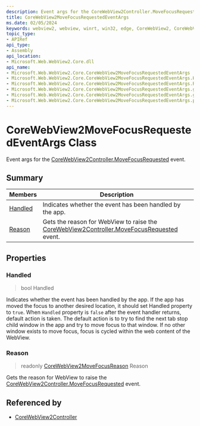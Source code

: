 ```yaml
---
description: Event args for the CoreWebView2Controller.MoveFocusRequested event.
title: CoreWebView2MoveFocusRequestedEventArgs
ms.date: 02/05/2024
keywords: webview2, webview, winrt, win32, edge, CoreWebView2, CoreWebView2Controller, browser control, edge html, CoreWebView2MoveFocusRequestedEventArgs
topic_type:
- APIRef
api_type:
- Assembly
api_location:
- Microsoft.Web.WebView2.Core.dll
api_name:
- Microsoft.Web.WebView2.Core.CoreWebView2MoveFocusRequestedEventArgs
- Microsoft.Web.WebView2.Core.CoreWebView2MoveFocusRequestedEventArgs.Handled
- Microsoft.Web.WebView2.Core.CoreWebView2MoveFocusRequestedEventArgs.Reason
- Microsoft.Web.WebView2.Core.CoreWebView2MoveFocusRequestedEventArgs.get_Handled
- Microsoft.Web.WebView2.Core.CoreWebView2MoveFocusRequestedEventArgs.get_Reason
- Microsoft.Web.WebView2.Core.CoreWebView2MoveFocusRequestedEventArgs.put_Handled
---
```


# CoreWebView2MoveFocusRequestedEventArgs Class



Event args for the [CoreWebView2Controller.MoveFocusRequested](corewebview2controller.md#movefocusrequested) event.

## Summary

Members|Description
--|--
[Handled](#handled) | Indicates whether the event has been handled by the app.
[Reason](#reason) | Gets the reason for WebView to raise the [CoreWebView2Controller.MoveFocusRequested](corewebview2controller.md#movefocusrequested) event.

## Properties

### Handled

>  bool Handled

Indicates whether the event has been handled by the app.
If the app has moved the focus to another desired location, it should set Handled property to `true`. When `Handled` property is `false` after the event handler returns, default action is taken. The default action is to try to find the next tab stop child window in the app and try to move focus to that window. If no other window exists to move focus, focus is cycled within the web content of the WebView.

### Reason

> readonly  [CoreWebView2MoveFocusReason](corewebview2movefocusreason.md) Reason

Gets the reason for WebView to raise the [CoreWebView2Controller.MoveFocusRequested](corewebview2controller.md#movefocusrequested) event.






## Referenced by

- [CoreWebView2Controller](corewebview2controller.md)
